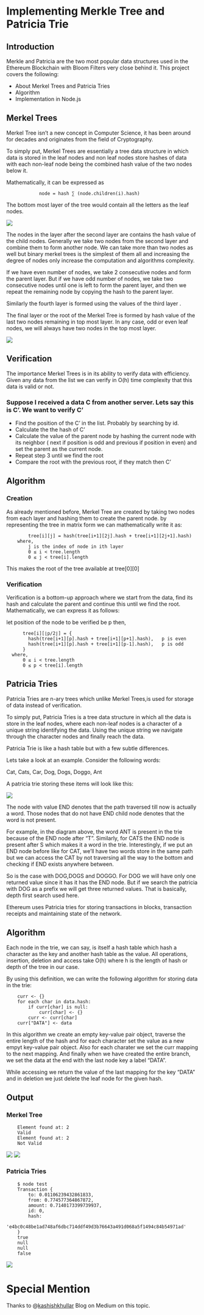 # Implementing Merkle Tree and Patricia Trie

## Introduction
Merkle and Patricia are the two most popular data structures used in the Ethereum Blockchain with Bloom Filters very close behind it. This project covers the following:

- About Merkel Trees and Patricia Tries
- Algorithm
- Implementation in Node.js



## Merkel Trees
Merkel Tree isn’t a new concept in Computer Science, it has been around for decades and originates from the field of Cryptography.

To simply put, Merkel Trees are essentially a tree data structure in which data is stored in the leaf nodes and non leaf nodes store hashes of data with each non-leaf node being the combined hash value of the two nodes below it.

Mathematically, it can be expressed as

                node = hash ∑ (node.children(i).hash)

The bottom most layer of the tree would contain all the letters as the leaf nodes.

![](images/nodes.png)


The nodes in the layer after the second layer are contains the hash value of the child nodes. Generally we take two nodes from the second layer and combine them to form another node. We can take more than two nodes as well but binary merkel trees is the simplest of them all and increasing the degree of nodes only increase the computation and algorithms complexity.

If we have even number of nodes, we take 2 consecutive nodes and form the parent layer. But if we have odd number of nodes, we take two consecutive nodes until one is left to form the parent layer, and then we repeat the remaining node by copying the hash to the parent layer.


Similarly the fourth layer is formed using the values of the third layer .

The final layer or the root of the Merkel Tree is formed by hash value of the last two nodes remaining in top most layer. In any case, odd or even leaf nodes, we will always have two nodes in the top most layer.

![](images/Merkel%20Tree.png)

## Verification
The importance Merkel Trees is in its ability to verify data with efficiency. Given any data from the list we can verify in O(h) time complexity that this data is valid or not.


### Suppose I received a data C from another server. Lets say this is C’. We want to verify C’

- Find the position of the C’ in the list. Probably by searching by id.
- Calculate the the hash of C’
- Calculate the value of the parent node by hashing the current node with its neighbor ( next if position is odd and previous if position in even) and set the parent as the current node.
- Repeat step 3 until we find the root
- Compare the root with the previous root, if they match then C’
## Algorithm
### Creation
As already mentioned before, Merkel Tree are created by taking two nodes from each layer and hashing them to create the parent node. by representing the tree in matrix form we can mathematically write it as:


            tree[i][j] = hash(tree[i+1][2j].hash + tree[i+1][2j+1].hash)
        where,
            j is the index of node in ith layer
            0 ≤ i < tree.length
            0 ≤ j < tree[i].length
This makes the root of the tree available at tree[0][0]

### Verification
Verification is a bottom-up approach where we start from the data, find its hash and calculate the parent and continue this until we find the root. Mathematically, we can express it as follows:

let position of the node to be verified be p
then,

          tree[i][⌊p/2⌋] = {
            hash(tree[i+1][p].hash + tree[i+1][p+1].hash),   p is even
            hash(tree[i+1][p].hash + tree[i+1][p-1].hash),   p is odd
          }
      where,
          0 ≤ i < tree.length
          0 ≤ p < tree[i].length

## Patricia Tries
Patricia Tries are n-ary trees which unlike Merkel Trees,is used for storage of data instead of verification.

To simply put, Patricia Tries is a tree data structure in which all the data is store in the leaf nodes, where each non-leaf nodes is a character of a unique string identifying the data. Using the unique string we navigate through the character nodes and finally reach the data.

Patricia Trie is like a hash table but with a few subtle differences.

Lets take a look at an example. Consider the following words:

Cat, Cats, Car, Dog, Dogs, Doggo, Ant

A patricia trie storing these items will look like this:

![](images/Patricia.jpg)

The node with value END denotes that the path traversed till now is actually a word. Those nodes that do not have END child node denotes that the word is not present.

For example, in the diagram above, the word ANT is present in the trie because of the END node after “T”. Similarly, for CATS the END node is present after S which makes it a word in the trie. Interestingly, if we put an END node before like for CAT, we’ll have two words store in the same path but we can access the CAT by not traversing all the way to the bottom and checking if END exists anywhere between.

So is the case with DOG,DOGS and DOGGO. For DOG we will have only one returned value since it has it has the END node. But if we search the patricia with DOG as a prefix we will get three returned values. That is basically, depth first search used here.

Ethereum uses Patricia tries for storing transactions in blocks, transaction receipts and maintaining state of the network.

## Algorithm

Each node in the trie, we can say, is itself a hash table which hash a character as the key and another hash table as the value. All operations, insertion, deletion and access take O(h) where h is the length of hash or depth of the tree in our case.

By using this definition, we can write the following algorithm for storing data in the trie:

        curr <- {}
        for each char in data.hash:
            if curr[char] is null:
                curr[char] <- {}
            curr <- curr[char]
        curr["DATA"] <- data
In this algorithm we create an empty key-value pair object, traverse the entire length of the hash and for each character set the value as a new empyt key-value pair object. Also for each charater we set the curr mapping to the next mapping. And finally when we have created the entire branch, we set the data at the end with the last node key a label “DATA”.

While accessing we return the value of the last mapping for the key “DATA” and in deletion we just delete the leaf node for the given hash.

## Output
### Merkel Tree
        Element found at: 2
        Valid
        Element found at: 2
        Not Valid
  ![](images/Merkel%20Tree%20op%20valid.png)
  ![](images/Merkel%20Tree%20op%20invalid.png)
### Patricia Tries
        $ node test
        Transaction {
            to: 0.01106239432861833,
            from: 0.774577364867872,
            amount: 0.7140173399739937,
            id: 0,
            hash:
            'e4bc0c48be1ad748af6dbc714ddf49d3b76643a491d068a5f1494c84b54971ad' 
        }     
        true
        null
        null
        false
  ![](images/Patricia%20Tries%20op.png)
# Special Mention
Thanks to @[kashishkhullar](https://github.com/kashishkhullar) Blog on Medium on this topic.

